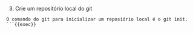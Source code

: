 3. Crie um repositório local do git 

```plain
O comando do git para inicializar um reposiório local é o git init.
```{{exec}}
